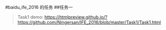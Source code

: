 #baidu_ife_2016 的任务
##任务一
>Task1 demo: https://htmlpreview.github.io/?https://github.com/Ningersan/IFE_2016/blob/master/Task1/Task1.html
